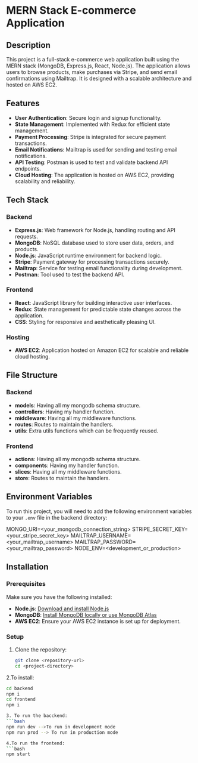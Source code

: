 # MERN Stack E-commerce Application

## Description
This project is a full-stack e-commerce web application built using the MERN stack (MongoDB, Express.js, React, Node.js). The application allows users to browse products, make purchases via Stripe, and send email confirmations using Mailtrap. It is designed with a scalable architecture and hosted on AWS EC2.

## Features
- **User Authentication**: Secure login and signup functionality.
- **State Management**: Implemented with Redux for efficient state management.
- **Payment Processing**: Stripe is integrated for secure payment transactions.
- **Email Notifications**: Mailtrap is used for sending and testing email notifications.
- **API Testing**: Postman is used to test and validate backend API endpoints.
- **Cloud Hosting**: The application is hosted on AWS EC2, providing scalability and reliability.

## Tech Stack

### Backend
- **Express.js**: Web framework for Node.js, handling routing and API requests.
- **MongoDB**: NoSQL database used to store user data, orders, and products.
- **Node.js**: JavaScript runtime environment for backend logic.
- **Stripe**: Payment gateway for processing transactions securely.
- **Mailtrap**: Service for testing email functionality during development.
- **Postman**: Tool used to test the backend API.

### Frontend
- **React**: JavaScript library for building interactive user interfaces.
- **Redux**: State management for predictable state changes across the application.
- **CSS**: Styling for responsive and aesthetically pleasing UI.

### Hosting
- **AWS EC2**: Application hosted on Amazon EC2 for scalable and reliable cloud hosting.

## File Structure

### Backend
- **models**: Having all my mongodb schema structure.
- **controllers**: Having my handler function.
- **middleware**: Having all my middleware functions.
- **routes**: Routes to maintain the handlers.
- **utils**: Extra utils functions which can be frequently reused.


### Frontend
- **actions**: Having all my mongodb schema structure.
- **components**: Having my handler function.
- **slices**: Having all my middleware functions.
- **store**: Routes to maintain the handlers.

## Environment Variables
To run this project, you will need to add the following environment variables to your `.env` file in the backend directory:

MONGO_URI=<your_mongodb_connection_string> STRIPE_SECRET_KEY=<your_stripe_secret_key> MAILTRAP_USERNAME=<your_mailtrap_username> MAILTRAP_PASSWORD=<your_mailtrap_password> NODE_ENV=<development_or_production>


## Installation

### Prerequisites
Make sure you have the following installed:
- **Node.js**: [Download and install Node.js](https://nodejs.org/en/download/)
- **MongoDB**: [Install MongoDB locally or use MongoDB Atlas](https://www.mongodb.com/cloud/atlas)
- **AWS EC2**: Ensure your AWS EC2 instance is set up for deployment.

### Setup

1. Clone the repository:
   ```bash
   git clone <repository-url>
   cd <project-directory>

2.To install:
   ```bash
   cd backend
   npm i
   cd frontend
   npm i

3. To run the bacckend:
   ```bash
   npm run dev -->To run in development mode
   npm run prod --> To run in production mode

4.To run the frontend:
```bash
   npm start
